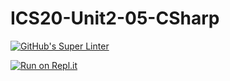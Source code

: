 # ICS20-Unit2-05-CSharp

[![GitHub's Super Linter](https://github.com/marshall-demars/ICS20-Unit2-05-CSharp/workflows/GitHub's%20Super%20Linter/badge.svg)](https://github.com/marshall-demars/ICS20-Unit2-05-CSharp/actions)

[![Run on Repl.it](https://repl.it/badge/github/marshall-demars/ICS20-Unit2-05-CSharp)](https://repl.it/github/marshall-demars/ICS20-Unit2-05-CSharp)
